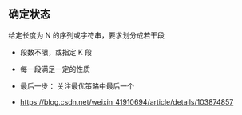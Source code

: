 ## 确定状态

给定长度为 N 的序列或字符串，要求划分成若干段

- 段数不限，或指定 K 段
- 每一段满足一定的性质

- 最后一步： 关注最优策略中最后一个

- https://blog.csdn.net/weixin_41910694/article/details/103874857
